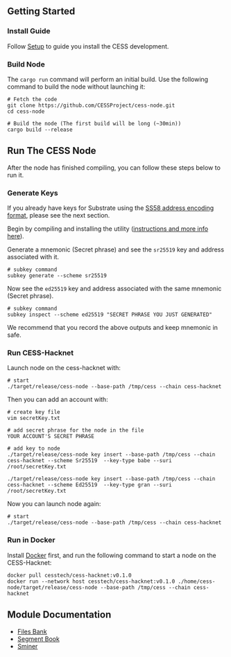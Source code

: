 ## Getting Started


### Install Guide

Follow [Setup](https://docs.substrate.io/v3/getting-started/installation/) to guide you install the CESS development.

### Build Node

The `cargo run` command will perform an initial build. Use the following command to build the node without launching it:

```
# Fetch the code
git clone https://github.com/CESSProject/cess-node.git
cd cess-node

# Build the node (The first build will be long (~30min))
cargo build --release
```

## Run The CESS Node


After the node has finished compiling, you can follow these steps below to run it. 

### Generate Keys

If you already have keys for Substrate using the [SS58 address encoding format](https://github.com/paritytech/substrate/wiki/External-Address-Format-(SS58)), please see the next section.

Begin by compiling and installing the utility ([instructions and more info here](https://substrate.dev/docs/en/knowledgebase/integrate/subkey)). 

Generate a mnemonic (Secret phrase) and see the `sr25519` key and address associated with it.

```
# subkey command
subkey generate --scheme sr25519
```

Now see the `ed25519` key and address associated with the same mnemonic (Secret phrase).

```
# subkey command
subkey inspect --scheme ed25519 "SECRET PHRASE YOU JUST GENERATED"
```

We recommend that you record the above outputs and keep mnemonic in safe.

### Run CESS-Hacknet

Launch node on the cess-hacknet with:

```
# start
./target/release/cess-node --base-path /tmp/cess --chain cess-hacknet
```

Then you can add an account with:

```
# create key file
vim secretKey.txt

# add secret phrase for the node in the file
YOUR ACCOUNT'S SECRET PHRASE
```

```
# add key to node
./target/release/cess-node key insert --base-path /tmp/cess --chain cess-hacknet --scheme Sr25519  --key-type babe --suri /root/secretKey.txt

./target/release/cess-node key insert --base-path /tmp/cess --chain cess-hacknet --scheme Ed25519  --key-type gran --suri /root/secretKey.txt
```

Now you can launch node again:

```
# start
./target/release/cess-node --base-path /tmp/cess --chain cess-hacknet
```

### Run in Docker

Install [Docker](https://docs.docker.com/get-docker/) first, and run the following command to start a node on the CESS-Hacknet:

```
docker pull cesstech/cess-hacknet:v0.1.0
docker run --network host cesstech/cess-hacknet:v0.1.0 ./home/cess-node/target/release/cess-node --base-path /tmp/cess --chain cess-hacknet
```

## Module Documentation


* [Files Bank](https://github.com/CESSProject/cess-node/tree/main/c-pallets/file-bank)
* [Segment Book](https://github.com/CESSProject/cess-node/tree/main/c-pallets/segment-book)
* [Sminer](https://github.com/CESSProject/cess-node/tree/main/c-pallets/sminer)
